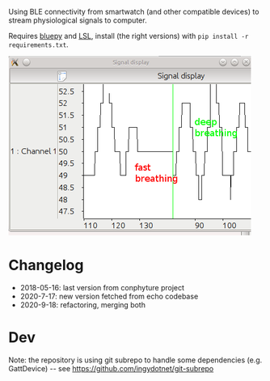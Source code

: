 Using BLE connectivity from smartwatch (and other compatible devices) to stream physiological signals to computer.

Requires [bluepy](https://github.com/IanHarvey/bluepy) and [LSL](https://github.com/sccn/labstreaminglayer), install (the right versions) with `pip install -r requirements.txt`.


![Quick test with mio alpha 2](mio_rox.png)

# Changelog

- 2018-05-16: last version from conphyture project
- 2020-7-17: new version fetched from echo codebase
- 2020-9-18: refactoring, merging both

# Dev

Note: the repository is using git subrepo to handle some dependencies (e.g. GattDevice) -- see https://github.com/ingydotnet/git-subrepo
